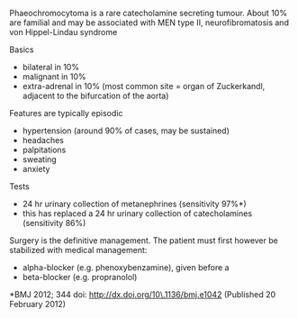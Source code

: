 Phaeochromocytoma is a rare catecholamine secreting tumour. About 10% are familial and may be associated with MEN type II, neurofibromatosis and von Hippel\-Lindau syndrome  
  
Basics  
* bilateral in 10%
* malignant in 10%
* extra\-adrenal in 10% (most common site \= organ of Zuckerkandl, adjacent to the bifurcation of the aorta)

  
Features are typically episodic  
* hypertension (around 90% of cases, may be sustained)
* headaches
* palpitations
* sweating
* anxiety

  
Tests  
* 24 hr urinary collection of metanephrines (sensitivity 97%\*)
* this has replaced a 24 hr urinary collection of catecholamines (sensitivity 86%)

  
Surgery is the definitive management. The patient must first however be stabilized with medical management:  
* alpha\-blocker (e.g. phenoxybenzamine), given before a
* beta\-blocker (e.g. propranolol)

  
\*BMJ 2012; 344 doi: http://dx.doi.org/10\.1136/bmj.e1042 (Published 20 February 2012\)